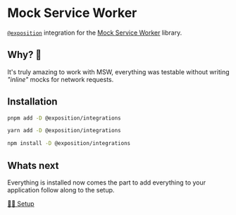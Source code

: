 # Mock Service Worker

[`@exposition`](https://h2xd.github.io/exposition/) integration for the [Mock Service Worker](https://github.com/mswjs/msw) library.

## Why? 🤔

It's truly amazing to work with MSW, everything was testable without
writing _"inline"_ mocks for network requests.

## Installation

```sh
pnpm add -D @exposition/integrations
```

```sh
yarn add -D @exposition/integrations
```

```sh
npm install -D @exposition/integrations
```

## Whats next

Everything is installed now comes the part to add everything to your
application follow along to the setup.

[👩‍💻 Setup](https://h2xd.github.io/exposition/cookbook/setup-msw)